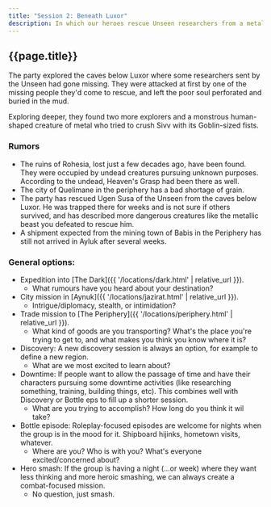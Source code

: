 ```yaml
---
title: "Session 2: Beneath Luxor"
description: In which our heroes rescue Unseen researchers from a metallic beast from a bygone age. Well, rescue some of them at least. One. They rescued one.
---
```


## {{page.title}}

The party explored the caves below Luxor where some researchers sent by the Unseen had gone missing. They were attacked at first by one of the missing people they'd come to rescue, and left the poor soul perforated and buried in the mud.

Exploring deeper, they found two more explorers and a monstrous human-shaped creature of metal who tried to crush Sivv with its Goblin-sized fists.

### Rumors
* The ruins of Rohesia, lost just a few decades ago, have been found. They were occupied by undead creatures pursuing unknown purposes. According to the undead, Heaven's Grasp had been there as well.
* The city of Quelimane in the periphery has a bad shortage of grain.
* The party has rescued Ugen Susa of the Unseen from the caves below Luxor. He was trapped there for weeks and is not sure if others survived, and has described more dangerous creatures like the metallic beast you defeated to rescue him.
* A shipment expected from the mining town of Babis in the Periphery has still not arrived in Ayluk after several weeks.

### General options:
* Expedition into [The Dark]({{ '/locations/dark.html' | relative_url }}).
  * What rumours have you heard about your destination?
* City mission in [Aynuk]({{ '/locations/jazirat.html' | relative_url }}).
  * Intrigue/diplomacy, stealth, or intimidation?
* Trade mission to [The Periphery]({{ '/locations/periphery.html' | relative_url }}).
  * What kind of goods are you transporting? What's the place you're trying to get to, and what makes you think you know where it is?
* Discovery: A new discovery session is always an option, for example to define a new region.
  * What are we most excited to learn about?
* Downtime: If people want to allow the passage of time and have their characters pursuing some downtime activities (like researching something, training, building things, etc). This combines well with Discovery or Bottle eps to fill up a shorter session.
  * What are you trying to accomplish? How long do you think it wil take?
* Bottle episode: Roleplay-focused episodes are welcome for nights when the group is in the mood for it. Shipboard hijinks, hometown visits, whatever.
  * Where are you? Who is with you? What's everyone excited/concerned about?
* Hero smash: If the group is having a night (...or week) where they want less thinking and more heroic smashing, we can always create a combat-focused mission.
  * No question, just smash.
